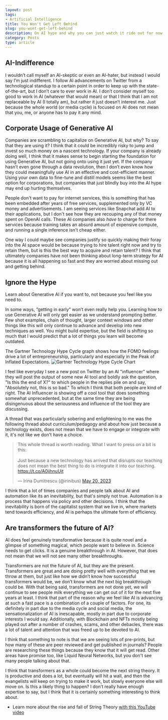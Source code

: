 ```yaml
---
layout: post
tags:
- Artificial Intelligence
title: You Won't Get Left Behind
slug: you-wont-get-left-behind
description: On AI hype and why you can just watch it ride out for now.
category: Posts
type: article
---
```


## AI-Indifference
I wouldn’t call myself an AI-skeptic or even an AI-hater, but instead I would say I’m just indifferent. I follow AI advancements on Twitter from a technological standup to a certain point in order to keep up with the state-of-the-art, but I don’t care to ever work in AI. I don’t consider myself too good to work in AI (whatever that would mean) or that I think that I am not replaceable by AI (I totally am), but rather it just doesn’t interest me. Just because the whole world (or media cycle) is focused on AI does not mean that you, me, or anyone has to pay it any mind. 

## Corporate Usage of Generative AI
Companies are scrambling to capitalize on Generative AI, but why? To say that they are using it? I think that it could be incredibly risky to jump and invest so much money on a nascent technology. If your company is already doing well, I think that it makes sense to begin starting the foundation for using Generative AI, but not going onto using it just yet. If the company hasn’t even gone through a data revolution, then I don’t even know how they could meaningfully use AI in an effective and cost-efficient manner. Using your own data to fine-tune and distill models seems like the best option for corporations, but companies that just blindly buy into the AI hype may end up hurting themselves.

People don't want to pay for internet services, this is something that has been embedded after years of free services, supplemented only by VC money and advertisements. I am seeing services like Snapchat add AI to their applications, but I don't see how they are recouping any of that money spent on OpenAI calls. These AI companies also _have to_ charge for there services because training takes an absurd amount of expensive compute, and running a single inference isn't cheap either.

One way I could maybe see companies justify so quickly making their foray into the AI space would be because trying to hire talent right now and try to retain them, but is this the best way to acquire and retain talent? I think that ultimately companies have not been thinking about long-term strategy for AI because it is all happening so fast and they are worried about missing out and getting behind.

## Ignore the Hype
Learn about Generative AI if you want to, not because you feel like you need to. 

In some ways, “getting in early” won’t even really help you. Learning how to use Generative AI will only get easier as we understand prompting better. Few shot examples, chain of thought, larger context windows and other things like this will only continue to advance and develop into new techniques as well. You might build expertise, but the field is shifting so much that I would predict that a lot of things you learn will become outdated.

The Gartner Technology Hype Cycle graph shows how the FOMO feelings drive a lot of entrepreneurship, particularly and especially in the Peak of Inflated Expectations. 
![Gartner Technology Hype Cycle Chart](https://upload.wikimedia.org/wikipedia/commons/b/bf/Hype-Cycle-General.png)

I feel like everyday I see a new post on Twitter by an AI "influencer" where they will post the output of some new AI tool and boldly ask the question, "Is this the end of X?" to which people in the replies pile on and say, "Absolutely not, this is so bad." To which I think that both people are kind of right. The AI Influencer is showing off a cool tool that does something somewhat unprecedented, but at the same time they are being disingenuous about the seriousness and influence of the tool they are discussing. 

A thread that was particularly sobering and enlightening to me was the following thread about curriculum/pedagogy and about how just because a technology exists, does not mean that we have to engage or integrate with it, it's not like we don't have a choice.

<blockquote class="twitter-tweet"><p lang="en" dir="ltr">This whole thread is worth reading. What I want to press on a bit is this: <br><br>Just because a new technology has arrived that disrupts our teaching does not mean the best thing to do is integrate it into our teaching. <a href="https://t.co/A0jihnuUjt">https://t.co/A0jihnuUjt</a></p>&mdash; Irina Dumitrescu (@irinibus) <a href="https://twitter.com/irinibus/status/1659970200903589890?ref_src=twsrc%5Etfw">May 20, 2023</a></blockquote> <script async src="https://platform.twitter.com/widgets.js" charset="utf-8"></script>

I think that a lot of times companies and people talk about AI and automation like its an inevitability, but that's simply not true. Automation is a process that happens via policy and other decisions. I think that the inevitability is born of the capitalist system that we live in, where markets tend towards efficiency, and AI is perhaps the ultimate form of efficiency.

## Are transformers the future of AI?
AI does feel genuinely transformative because it is quite novel and a glimpse of something magical, which people want to believe in. Science needs to get clicks. It is a genuine breakthrough in AI. However, that does not mean that we will not see many other breakthroughs. 

Transformers are not the future of AI, but they are the present. Transformers are great and are doing pretty well with everything that we throw at them, but just like how we didn’t know how successful transformers would be, we don’t know what the next big breakthrough could be. With that being said, transformers are not done yet, we will continue to see people milk everything we can get out of it for the next five years at least. I think that part of the reason why we feel like AI is advancing at such a fast pace is a combination of a couple of factors. For one, its definitely in part due to the media cycle and social media, the sensationalization of AI is inescapable, mostly in part due to corporate interests I would say. Additionally, with Blockchain and NFTs mostly being played out after a number of crashes, scams, and other debacles, there was a lot of talent and attention that was freed up to be devoted to AI.

I think that something to note is that we are seeing lots of pre-prints, but how many of these are peer reviewed and get published in journals? People are researching these things because they know that it will get read. Other areas have promise too, like Liquid Neural Networks, but you don't see many people talking about that.

I think that transformers as a whole could become the next string theory. It is productive and does a lot, but eventually will hit a wall, and then the evangelists will keep on trying to make it work, but slowly everyone else will move on. Is this a likely thing to happen? I don’t really have enough expertise to say, but I think that it is certainly something interesting to think about. 
* Learn more about the rise and fall of String Theory [with this YouTube video](https://www.youtube.com/watch?v=kya_LXa_y1E)